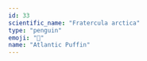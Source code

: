 ```yaml
---
id: 33
scientific_name: "Fratercula arctica"
type: "penguin"
emoji: "🐧"
name: "Atlantic Puffin"
---
```

